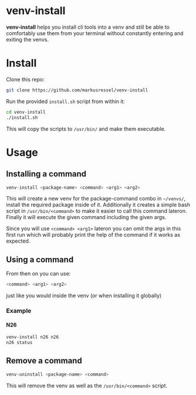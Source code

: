 # venv-install

**venv-install** helps you install cli tools into a venv and still be able to comfortably
use them from your terminal without constantly entering and exiting the venvs.


# Install

Clone this repo:

```bash
git clone https://github.com/markusressel/venv-install
```

Run the provided `install.sh` script from within it:
```bash
cd venv-install
./install.sh
```

This will copy the scripts to `/usr/bin/` and make them executable.

# Usage

## Installing a command

```bash
venv-install <package-name> <command> <arg1> <arg2>
```

This will create a new venv for the package-command combo in `~/venvs/`,
install the required package inside of it. Additionally it creates a
simple bash script in `/usr/bin/<command>` to make it easier to call this
command lateron. Finally it will execute the given command including the given args.

Since you will use `<command> <arg1>` lateron you can omit the args in this first run 
which will probably print the help of the command if it works as expected.

## Using a command

From then on you can use:

```bash
<command> <arg1> <arg2>
```

just like you would inside the venv (or when installing it globally)

### Example

#### N26

```bash
venv-install n26 n26
n26 status
```

## Remove a command

```bash
venv-uninstall <package-name> <command>
```

This will remove the venv as well as the `/usr/bin/<command>` script.

